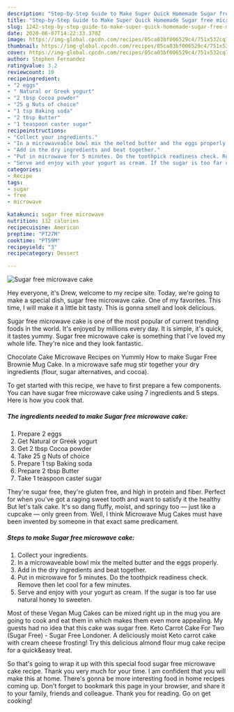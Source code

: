 ```yaml
---
description: "Step-by-Step Guide to Make Super Quick Homemade Sugar free microwave cake"
title: "Step-by-Step Guide to Make Super Quick Homemade Sugar free microwave cake"
slug: 1242-step-by-step-guide-to-make-super-quick-homemade-sugar-free-microwave-cake
date: 2020-06-07T14:22:33.370Z
image: https://img-global.cpcdn.com/recipes/05ca03bf006529c4/751x532cq70/sugar-free-microwave-cake-recipe-main-photo.jpg
thumbnail: https://img-global.cpcdn.com/recipes/05ca03bf006529c4/751x532cq70/sugar-free-microwave-cake-recipe-main-photo.jpg
cover: https://img-global.cpcdn.com/recipes/05ca03bf006529c4/751x532cq70/sugar-free-microwave-cake-recipe-main-photo.jpg
author: Stephen Fernandez
ratingvalue: 3.2
reviewcount: 10
recipeingredient:
- "2 eggs"
- " Natural or Greek yogurt"
- "2 tbsp Cocoa powder"
- "25 g Nuts of choice"
- "1 tsp Baking soda"
- "2 tbsp Butter"
- "1 teaspoon caster sugar"
recipeinstructions:
- "Collect your ingredients."
- "In a microwaveable bowl mix the melted butter and the eggs properly."
- "Add in the dry ingredients and beat together."
- "Put in microwave for 5 minutes. Do the toothpick readiness check. Remove then let cool for a few minutes."
- "Serve and enjoy with your yogurt as cream. If the sugar is too far use natural honey to sweeten."
categories:
- Recipe
tags:
- sugar
- free
- microwave

katakunci: sugar free microwave 
nutrition: 132 calories
recipecuisine: American
preptime: "PT27M"
cooktime: "PT59M"
recipeyield: "3"
recipecategory: Dessert

---
```



![Sugar free microwave cake](https://img-global.cpcdn.com/recipes/05ca03bf006529c4/751x532cq70/sugar-free-microwave-cake-recipe-main-photo.jpg)

Hey everyone, it's Drew, welcome to my recipe site. Today, we're going to make a special dish, sugar free microwave cake. One of my favorites. This time, I will make it a little bit tasty. This is gonna smell and look delicious.

Sugar free microwave cake is one of the most popular of current trending foods in the world. It's enjoyed by millions every day. It is simple, it's quick, it tastes yummy. Sugar free microwave cake is something that I've loved my whole life. They're nice and they look fantastic.

Chocolate Cake Microwave Recipes on Yummly How to make Sugar Free Brownie Mug Cake. In a microwave safe mug stir together your dry ingredients (flour, sugar alternatives, and cocoa).


To get started with this recipe, we have to first prepare a few components. You can have sugar free microwave cake using 7 ingredients and 5 steps. Here is how you cook that.

<!--inarticleads1-->

##### The ingredients needed to make Sugar free microwave cake:

1. Prepare 2 eggs
1. Get  Natural or Greek yogurt
1. Get 2 tbsp Cocoa powder
1. Take 25 g Nuts of choice
1. Prepare 1 tsp Baking soda
1. Prepare 2 tbsp Butter
1. Take 1 teaspoon caster sugar


They&#39;re sugar free, they&#39;re gluten free, and high in protein and fiber. Perfect for when you&#39;ve got a raging sweet tooth and want to satisfy it the healthy But let&#39;s talk cake. It&#39;s so dang fluffy, moist, and springy too — just like a cupcake — only green from. Well, I think Microwave Mug Cakes must have been invented by someone in that exact same predicament. 

<!--inarticleads2-->

##### Steps to make Sugar free microwave cake:

1. Collect your ingredients.
1. In a microwaveable bowl mix the melted butter and the eggs properly.
1. Add in the dry ingredients and beat together.
1. Put in microwave for 5 minutes. Do the toothpick readiness check. Remove then let cool for a few minutes.
1. Serve and enjoy with your yogurt as cream. If the sugar is too far use natural honey to sweeten.


Most of these Vegan Mug Cakes can be mixed right up in the mug you are going to cook and eat them in which makes them even more appealing. My guests had no idea that this cake was sugar free. Keto Carrot Cake For Two (Sugar Free) - Sugar Free Londoner. A deliciously moist Keto carrot cake with cream cheese frosting! Try this delicious almond flour mug cake recipe for a quick&amp;easy treat. 

So that's going to wrap it up with this special food sugar free microwave cake recipe. Thank you very much for your time. I am confident that you will make this at home. There's gonna be more interesting food in home recipes coming up. Don't forget to bookmark this page in your browser, and share it to your family, friends and colleague. Thank you for reading. Go on get cooking!
